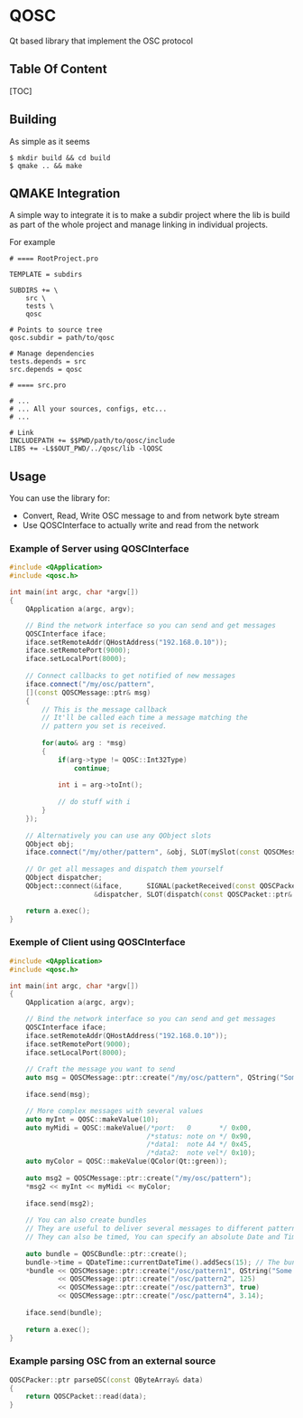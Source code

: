 # QOSC
Qt based library that implement the OSC protocol

## Table Of Content

[TOC]

## Building

As simple as it seems

```console
$ mkdir build && cd build
$ qmake .. && make
```

## QMAKE Integration

A simple way to integrate it is to make a subdir project where the lib is build as part of the whole project and manage linking in individual projects.

For example

```qmake
# ==== RootProject.pro

TEMPLATE = subdirs

SUBDIRS += \
    src \
    tests \
    qosc

# Points to source tree
qosc.subdir = path/to/qosc

# Manage dependencies
tests.depends = src
src.depends = qosc
```

```qmake
# ==== src.pro

# ...
# ... All your sources, configs, etc...
# ...

# Link
INCLUDEPATH += $$PWD/path/to/qosc/include
LIBS += -L$$OUT_PWD/../qosc/lib -lQOSC
```

## Usage

You can use the library for:

- Convert, Read, Write OSC message to and from network byte stream
- Use QOSCInterface to actually write and read from the network

### Example of Server using QOSCInterface

```cpp
#include <QApplication>
#include <qosc.h>

int main(int argc, char *argv[])
{
    QApplication a(argc, argv);

    // Bind the network interface so you can send and get messages
    QOSCInterface iface;
    iface.setRemoteAddr(QHostAddress("192.168.0.10"));
    iface.setRemotePort(9000);
    iface.setLocalPort(8000);
    
    // Connect callbacks to get notified of new messages
    iface.connect("/my/osc/pattern",
    [](const QOSCMessage::ptr& msg)
    {
        // This is the message callback
        // It'll be called each time a message matching the
        // pattern you set is received.
        
        for(auto& arg : *msg)
        {
            if(arg->type != QOSC::Int32Type)
                continue;
            
            int i = arg->toInt();
            
            // do stuff with i
        }
    });
    
    // Alternatively you can use any QObject slots
    QObject obj;
    iface.connect("/my/other/pattern", &obj, SLOT(mySlot(const QOSCMessage::ptr& msg)));
    
    // Or get all messages and dispatch them yourself
    QObject dispatcher;
    QObject::connect(&iface,      SIGNAL(packetReceived(const QOSCPacket::ptr& ptr)),
                     &dispatcher, SLOT(dispatch(const QOSCPacket::ptr& ptr)));

    return a.exec();
}
```

### Exemple of Client using QOSCInterface

```cpp
#include <QApplication>
#include <qosc.h>

int main(int argc, char *argv[])
{
    QApplication a(argc, argv);

    // Bind the network interface so you can send and get messages
    QOSCInterface iface;
    iface.setRemoteAddr(QHostAddress("192.168.0.10"));
    iface.setRemotePort(9000);
    iface.setLocalPort(8000);
    
    // Craft the message you want to send
    auto msg = QOSCMessage::ptr::create("/my/osc/pattern", QString("Some random string"));
    
    iface.send(msg);

    // More complex messages with several values
    auto myInt = QOSC::makeValue(10);
    auto myMidi = QOSC::makeValue(/*port:   0       */ 0x00,
                                  /*status: note on */ 0x90,
                                  /*data1:  note A4 */ 0x45,
                                  /*data2:  note vel*/ 0x10);
    auto myColor = QOSC::makeValue(QColor(Qt::green));
    
    auto msg2 = QOSCMessage::ptr::create("/my/osc/pattern");
    *msg2 << myInt << myMidi << myColor;
    
    iface.send(msg2);
    
    // You can also create bundles
    // They are useful to deliver several messages to different patterns
    // They can also be timed, You can specify an absolute Date and Time when you want them to be executed
    
    auto bundle = QOSCBundle::ptr::create();
    bundle->time = QDateTime::currentDateTime().addSecs(15); // The bundle is for 15sec later
    *bundle << QOSCMessage::ptr::create("/osc/pattern1", QString("Some random string"))
            << QOSCMessage::ptr::create("/osc/pattern2", 125)
        	<< QOSCMessage::ptr::create("/osc/pattern3", true)
        	<< QOSCMessage::ptr::create("/osc/pattern4", 3.14);
    
    iface.send(bundle);
    
    return a.exec();
}
```

### Example parsing OSC from an external source

```cpp
QOSCPacker::ptr parseOSC(const QByteArray& data)
{
    return QOSCPacket::read(data);
}
```

